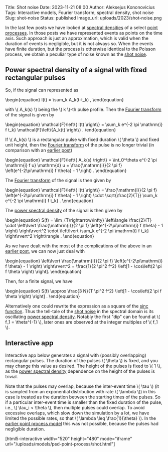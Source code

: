 Title: Shot noise
Date: 2023-11-21 08:00
Author: Aleksejus Kononovicius
Tags: Interactive models, Fourier transform, spectral density, shot noise
Slug: shot-noise
Status: published
Image_url: uploads/2023/shot-noise.png

In the last few posts we have looked at [spectral
densities](/tag/spectral-density/) of a select [point
processes](/tag/point-process/). In those posts we have represented events
as points on the time axis. Such approach is just an approximation, which is
valid when the duration of events is negligible, but it is not always so.
When the events have finite duration, but the process is otherwise identical
to the Poisson process, we obtain a peculiar type of noise known as the
[shot noise](/tag/shot-noise/).
<!--more-->

## Power spectral density of a signal with fixed rectangular pulses

So, if the signal can represented as

\begin{equation}
    I(t) = \sum\_k A\_k(t-t\_k) ,
\end{equation}

with \\\( A\_k(s) \\\) being the \\\( k \\\)-th pulse profile. Then the
[Fourier transform](/tag/fourier-transform/) of the signal is given by

\begin{equation}
    \mathcal{F}\left\\{ I(t) \right\\} =
        \sum\_k e^{-2 \pi \mathrm{i} f t\_k} \mathcal{F}\left\\{A\_k(t) \right\\} .
\end{equation}

If \\\( A\_k(s) \\\) is a rectangular pulse with fixed duration \\\( \theta
\\\) and fixed unit height, then the [Fourier
transform](/tag/fourier-transform/) of the pulse is no longer trivial (in
comparison with an [earlier
post]({filename}/articles/2023/poisson-process-psd.md))

\begin{equation}
    \mathcal{F}\left\\{ A\_k(s) \right\\} =
        \int\_0^\theta e^{-2 \pi \mathrm{i} f u} \mathrm{d} u =
        \frac{\mathrm{i}}{2 \pi f} \left(e^{-2\pi\mathrm{i} f \theta} - 1 \right) .
\end{equation}

The [Fourier transform](/tag/fourier-transform/) of the signal is then given
by

\begin{equation}
    \mathcal{F}\left\\{ I(t) \right\\} =
        \frac{\mathrm{i}}{2 \pi f} \left(e^{-2\pi\mathrm{i} f \theta} - 1 \right)
        \cdot
        \sqrt{\frac{2}{T}}
        \sum\_k e^{-2 \pi \mathrm{i} f t\_k} .
\end{equation}

The [power spectral density](/tag/spectral-density/) of the signal is then
given by

\begin{equation}
    S(f) = \lim\_{T\rightarrow\infty} \left\langle
            \frac{2}{T} \cdot \left\lvert
                \frac{\mathrm{i}}{2 \pi f} \left(e^{-2\pi\mathrm{i} f \theta} - 1 \right)
            \right\rvert^2 \cdot \left\lvert
                    \sum\_k e^{-2 \pi \mathrm{i} f t\_k}
                \right\rvert^2
        \right\rangle .
\end{equation}

As we have dealt with the most of the complications of the above in an
[earlier post]({filename}/articles/2023/poisson-process-psd.md), we can now
just deal with

\begin{equation}
    \left\lvert \frac{\mathrm{i}}{2 \pi f} \left(e^{-2\pi\mathrm{i} f \theta} - 1 \right) \right\rvert^2 =
        \frac{1}{2 \pi^2 f^2} \left[1 - \cos\left(2 \pi f \theta \right) \right].
\end{equation}

Then, for a finite signal, we have

\begin{equation}
    S(f) \approx \frac{3 N}{T \pi^2 f^2} \left[1 - \cos\left(2 \pi f \theta \right) \right] .
\end{equation}

Alternatively one could rewrite the expression as a square of the [sinc
function](https://en.wikipedia.org/wiki/Sinc_function). Thus the tell-tale
of the [shot noise](/tag/shot-noise/) in the spectral domain is its
oscillating [power spectral density](/tag/spectral-density/). Notably the
first "dip" can be found at \\\( f\_1 = \theta^{-1} \\\), later ones are
observed at the integer multiples of \\\( f\_1 \\\).

## Interactive app

Interactive app below generates a signal with (possibly overlapping)
rectangular pulses. The duration of the pulses \\\( \theta \\\) is fixed,
and you may change this value as desired. The height of the pulses is fixed to
\\\( 1 \\\), as the [power spectral density](/tag/spectral-density/)
dependence on the height of the pulses is trivial.

Note that the pulses may overlap, because the inter-event time \\\( \tau \\\)
(it is sampled from an exponential distribution with rate \\\( \lambda \\\))
in this case is treated as the duration between the starting times of
the pulses. So if a particular inter-event time is smaller than the fixed
duration of the pulse, i.e., \\\( \tau\_i < \theta \\\), then multiple
pulses could overlap. To avoid excessive overlaps, which slow down the
simulation by a lot, we have limited the possible rates, so that
\\\( \lambda \leq \frac{1}{\theta} \\\). In the [earlier point process
model]({filename}/articles/2023/poisson-process-psd.md) this was not
possible, because the pulses had negligible duration.

[html5-interactive width="520" height="480" mode="iframe"
url="/uploads/models/psd-point-process/shot.html"]
